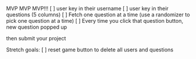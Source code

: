 MVP MVP MVP!!!
[ ] user key in their username
[ ] user key in their questions (5 columns)
[ ] Fetch one question at a time (use a randomizer to pick one question at a time)
[ ] Every time you click that question button, new question popped up

then submit your project

Stretch goals:
[ ] reset game button to delete all users and questions